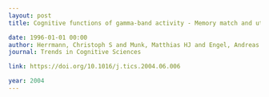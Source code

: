 ```yaml
---
layout: post
title: Cognitive functions of gamma-band activity - Memory match and utilization

date: 1996-01-01 00:00
author: Herrmann, Christoph S and Munk, Matthias HJ and Engel, Andreas K
journal: Trends in Cognitive Sciences

link: https://doi.org/10.1016/j.tics.2004.06.006

year: 2004
---
```



